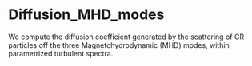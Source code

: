# Diffusion_MHD_modes
We compute the diffusion coefficient generated by the scattering of CR particles off the three Magnetohydrodynamic (MHD) modes, within parametrized turbulent spectra.
